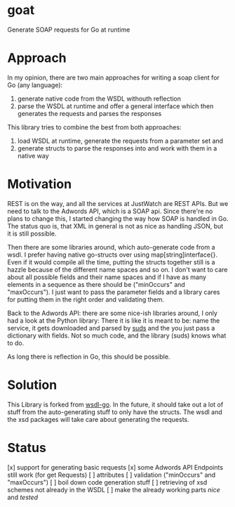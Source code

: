 # goat
Generate SOAP requests for Go at runtime

# Approach
In my opinion, there are two main approaches for writing a soap client for Go
(any language):

1. generate native code from the WSDL withouth reflection
2. parse the WSDL at runtime and offer a general interface which then generates the requests and parses the responses

This library tries to combine the best from both approaches:

1. load WSDL at runtime, generate the requests from a parameter set and
2. generate structs to parse the responses into and work with them in a native way

# Motivation
REST is on the way, and all the services at JustWatch are REST APIs. But we need
to talk to the Adwords API, which is a SOAP api. Since there're no plans to change
this, I started changing the way how SOAP is handled in Go. The status quo is,
that XML in general is not as nice as handling JSON, but it is still possible.

Then there are some libraries around, which auto-generate code from a wsdl.
I prefer having native go-structs over using map[string]interface{}. Even if it
would compile all the time, putting the structs together still is a hazzle
because of the different name spaces and so on. I don't want to care about all
possible fields and their name spaces and if I have as many elements in a
sequence as there should be ("minOccurs" and "maxOccurs"). I just want to pass
the parameter fields and a library cares for putting them in the right order and
validating them.

Back to the Adwords API: there are some nice-ish libraries around, I only had a
look at the Python library: There it is like it is meant to be: name the service,
it gets downloaded and parsed by [suds](https://pypi.python.org/pypi/suds) and
the you just pass a dictionary with fields. Not so much code, and the library
(suds) knows what to do.

As long there is reflection in Go, this should be possible.

# Solution
This Library is forked from [wsdl-go](https://code.google.com/p/wsdl-go/). In the
future, it should take out a lot of stuff from the auto-generating stuff to only
have the structs. The wsdl and the xsd packages will take care about generating
the requests.

# Status
[x] support for generating basic requests
[x] some Adwords API Endpoints still work (for get Requests)
[ ] attributes
[ ] validation ("minOccurs" and "maxOccurs")
[ ] boil down code generation stuff
[ ] retrieving of xsd schemes not already in the WSDL
[ ] make the already working parts *nice* and *tested*
